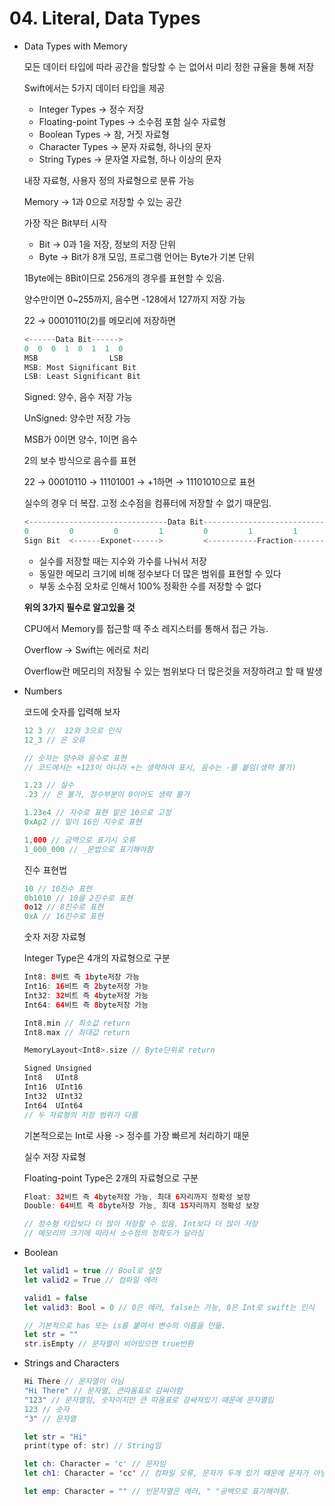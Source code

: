 # 04. Literal, Data Types

- Data Types with Memory

    모든 데이터 타입에 따라 공간을 할당할 수 는 없어서 미리 정한 규율을 통해 저장

    Swift에서는 5가지 데이터 타입을 제공

    - Integer Types → 정수 저장
    - Floating-point Types → 소수점 포함 실수 자료형
    - Boolean Types → 참, 거짓 자료형
    - Character Types → 문자 자료형, 하나의 문자
    - String Types → 문자열 자료형, 하나 이상의 문자

    내장 자료형, 사용자 정의 자료형으로 분류 가능

    Memory → 1과 0으로 저장할 수 있는 공간

    가장 작은 Bit부터 시작

    - Bit → 0과 1을 저장, 정보의 저장 단위
    - Byte → Bit가 8개 모임, 프로그램 언어는 Byte가 기본 단위

    1Byte에는 8Bit이므로 256개의 경우를 표현할 수 있음.

    양수만이면 0~255까지, 음수면 -128에서 127까지 저장 가능

    22 → 00010110(2)를 메모리에 저장하면

    ```swift
    <------Data Bit------>
    0  0  0  1  0  1  1  0
    MSB                LSB
    MSB: Most Significant Bit
    LSB: Least Significant Bit
    ```

    Signed: 양수, 음수 저장 가능

    UnSigned: 양수만 저장 가능

    MSB가 0이면 양수, 1이면 음수

    2의 보수 방식으로 음수를 표현

    22 → 00010110 → 11101001 → +1하면 → 11101010으로 표현

    실수의 경우 더 복잡. 고정 소수점을 컴퓨터에 저장할 수 없기 때문임.

    ```swift
    <-------------------------------Data Bit------------------------------>
    0         0         0         1         0         1         1         0
    Sign Bit  <------Exponet------>         <-----------Fraction---------->
    ```

    - 실수를 저장할 때는 지수와 가수를 나눠서 저장
    - 동일한 메모리 크기에 비해 정수보다 더 많은 범위를 표현할 수 있다
    - 부동 소수점 오차로 인해서 100% 정확한 수를 저장할 수 없다

    **위의 3가지 필수로 알고있을 것**

    CPU에서 Memory를 접근할 때 주소 레지스터를 통해서 접근 가능.

    Overflow → Swift는 에러로 처리

    Overflow란 메모리의 저장될 수 있는 범위보다 더 많은것을 저장하려고 할 때 발생

- Numbers

    코드에 숫자를 입력해 보자

    ```swift
    12 3 //  12와 3으로 인식
    12_3 // 은 오류

    // 숫자는 양수와 음수로 표현
    // 코드에서는 +123이 아니라 +는 생략하여 표시, 음수는 -를 붙임(생략 불가)

    1.23 // 실수
    .23 // 은 불가, 정수부분이 0이어도 생략 불가

    1.23e4 // 지수로 표현 밑은 10으로 고정
    0xAp2 // 밑이 16인 지수로 표현

    1,000 // 금액으로 표기시 오류
    1_000_000 // _문법으로 표기해야함
    ```

    진수 표현법

    ```swift
    10 // 10진수 표현
    0b1010 // 10을 2진수로 표현
    0o12 // 8진수로 표현
    0xA // 16진수로 표현
    ```

    숫자 저장 자료형

    Integer Type은 4개의 자료형으로 구분

    ```swift
    Int8: 8비트 즉 1byte저장 가능
    Int16: 16비트 즉 2byte저장 가능
    Int32: 32비트 즉 4byte저장 가능
    Int64: 64비트 즉 8byte저장 가능

    Int8.min // 최소값 return
    Int8.max // 최대값 return

    MemoryLayout<Int8>.size // Byte단위로 return

    Signed Unsigned
    Int8   UInt8
    Int16  UInt16
    Int32  UInt32
    Int64  UInt64
    // 두 자료형의 저장 범위가 다름
    ```

    기본적으로는 Int로 사용 -> 정수를 가장 빠르게 처리하기 때문

    실수 저장 자료형

    Floating-point Type은 2개의 자료형으로 구분

    ```swift
    Float: 32비트 즉 4byte저장 가능, 최대 6자리까지 정확성 보장
    Double: 64비트 즉 8byte저장 가능, 최대 15자리까지 정확성 보장

    // 정수형 타입보다 더 많이 저장할 수 있음. Int보다 더 많이 저장
    // 메모리의 크기에 따라서 소수점의 정확도가 달라짐
    ```

- Boolean

    ```swift
    let valid1 = true // Bool로 설정
    let valid2 = True // 컴파일 에러

    valid1 = false
    let valid3: Bool = 0 // 0은 에러, false는 가능, 0은 Int로 swift는 인식

    // 기본적으로 has 또는 is를 붙여서 변수의 이름을 만듦.
    let str = ""
    str.isEmpty // 문자열이 비어있으면 true반환
    ```

- Strings and Characters

    ```swift
    Hi There // 문자열이 아님
    "Hi There" // 문자열, 큰따옴표로 감싸야함
    "123" // 문자열임, 숫자이지만 큰 따옴표로 감싸져있기 때문에 문자열임
    123 // 숫자
    "3" // 문자열

    let str = "Hi"
    print(type of: str) // String임

    let ch: Character = 'c' // 문자임
    let ch1: Character = 'cc' // 컴파일 오류, 문자가 두개 있기 때문에 문자가 아님

    let emp: Character = "" // 빈문자열은 에러, " "공백으로 표기해야함.
    ```

